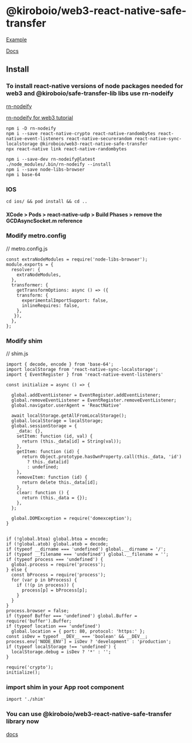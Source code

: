 # @kiroboio/web3-react-native-safe-transfer

[Example](https://github.com/kiroboio/web3-react-native)

[Docs](https://kiroboio.github.io/web3-react-native-safe-transfer/docs/intro)

## Install

### To install react-native versions of node packages needed for web3 and @kiroboio/safe-transfer-lib libs use rn-nodeify

[rn-nodeify](https://github.com/tradle/rn-nodeify#readme)

[rn-nodeify for web3 tutorial](https://levelup.gitconnected.com/tutorial-how-to-set-up-web3js-1-x-with-react-native-0-6x-2021-467b2e0c94a4)

```
npm i -D rn-nodeify
npm i --save react-native-crypto react-native-randombytes react-native-event-listeners react-native-securerandom react-native-sync-localstorage @kiroboio/web3-react-native-safe-transfer
npx react-native link react-native-randombytes
```

```
npm i --save-dev rn-nodeify@latest
./node_modules/.bin/rn-nodeify --install
npm i --save node-libs-browser
npm i base-64

```

### IOS

```
cd ios/ && pod install && cd ..
```

#### XCode > Pods > react-native-udp > Build Phases > remove the GCDAsyncSocket.m reference

### Modify metro.config

// metro.config.js

```
const extraNodeModules = require('node-libs-browser');
module.exports = {
  resolver: {
    extraNodeModules,
  },
  transformer: {
    getTransformOptions: async () => ({
    transform: {
      experimentalImportSupport: false,
      inlineRequires: false,
    },
   }),
  },
};
```

### Modify shim

// shim.js

```
import { decode, encode } from 'base-64';
import localStorage from 'react-native-sync-localstorage';
import { EventRegister } from 'react-native-event-listeners'

const initialize = async () => {

  global.addEventListener = EventRegister.addEventListener;
  global.removeEventListener = EventRegister.removeEventListener;
  global.navigator.userAgent = 'ReactNative'

  await localStorage.getAllFromLocalStorage();
  global.localStorage = localStorage;
  global.sessionStorage = {
    _data: {},
    setItem: function (id, val) {
      return (this._data[id] = String(val));
    },
    getItem: function (id) {
      return Object.prototype.hasOwnProperty.call(this._data, 'id')
        ? this._data[id]
        : undefined;
    },
    removeItem: function (id) {
      return delete this._data[id];
    },
    clear: function () {
      return (this._data = {});
    },
  };

  global.DOMException = require('domexception');
}


if (!global.btoa) global.btoa = encode;
if (!global.atob) global.atob = decode;
if (typeof __dirname === 'undefined') global.__dirname = '/';
if (typeof __filename === 'undefined') global.__filename = '';
if (typeof process === 'undefined') {
  global.process = require('process');
} else {
  const bProcess = require('process');
  for (var p in bProcess) {
    if (!(p in process)) {
      process[p] = bProcess[p];
    }
  }
}
process.browser = false;
if (typeof Buffer === 'undefined') global.Buffer = require('buffer').Buffer;
if (typeof location === 'undefined')
  global.location = { port: 80, protocol: 'https:' };
const isDev = typeof __DEV__ === 'boolean' && __DEV__;
process.env['NODE_ENV'] = isDev ? 'development' : 'production';
if (typeof localStorage !== 'undefined') {
  localStorage.debug = isDev ? '*' : '';
}

require('crypto');
initialize();
```

### import shim in your App root component

```
import './shim'
```

### You can use @kiroboio/web3-react-native-safe-transfer library now

[docs](https://kiroboio.github.io/web3-react-native-safe-transfer/docs/intro)
